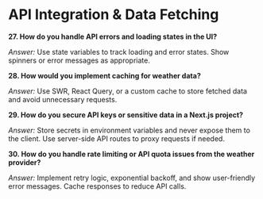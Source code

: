 # API Integration & Data Fetching

**27. How do you handle API errors and loading states in the UI?**

*Answer:* Use state variables to track loading and error states. Show spinners or error messages as appropriate.

**28. How would you implement caching for weather data?**

*Answer:* Use SWR, React Query, or a custom cache to store fetched data and avoid unnecessary requests.

**29. How do you secure API keys or sensitive data in a Next.js project?**

*Answer:* Store secrets in environment variables and never expose them to the client. Use server-side API routes to proxy requests if needed.

**30. How do you handle rate limiting or API quota issues from the weather provider?**

*Answer:* Implement retry logic, exponential backoff, and show user-friendly error messages. Cache responses to reduce API calls. 